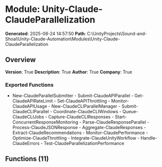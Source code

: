 # Module: Unity-Claude-ClaudeParallelization

**Generated**: 2025-08-24 14:57:50
**Path**: C:\UnityProjects\Sound-and-Shoal\Unity-Claude-Automation\Modules\Unity-Claude-ClaudeParallelization

## Overview
**Version**: True
**Description**: True
**Author**: True
**Company**: True

### Exported Functions
- New-ClaudeParallelSubmitter - Submit-ClaudeAPIParallel - Get-ClaudeAPIRateLimit - Set-ClaudeAPIThrottling - Monitor-ClaudeAPIUsage - New-ClaudeCLIParallelManager - Submit-ClaudeCLIParallel - Coordinate-ClaudeCLIWindows - Queue-ClaudeCLIJobs - Capture-ClaudeCLIResponses - Start-ConcurrentResponseMonitoring - Parse-ClaudeResponseParallel - Process-ClaudeJSONResponse - Aggregate-ClaudeResponses - Extract-ClaudeRecommendations - Monitor-ClaudePerformance - Optimize-ClaudeThrottling - Integrate-ClaudeUnityWorkflow - Handle-ClaudeErrors - Test-ClaudeParallelizationPerformance
## Functions (11)

